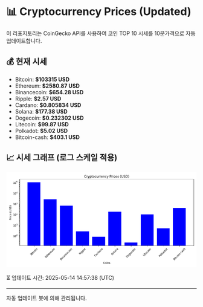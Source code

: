 
# 📊 Cryptocurrency Prices (Updated)

이 리포지토리는 CoinGecko API를 사용하여 코인 TOP 10 시세를 10분가격으로 자동 업데이트합니다.

## 💰 현재 시세
- Bitcoin: **$103315 USD**
- Ethereum: **$2580.87 USD**
- Binancecoin: **$654.28 USD**
- Ripple: **$2.57 USD**
- Cardano: **$0.805834 USD**
- Solana: **$177.38 USD**
- Dogecoin: **$0.232302 USD**
- Litecoin: **$99.87 USD**
- Polkadot: **$5.02 USD**
- Bitcoin-cash: **$403.1 USD**

## 📈 시세 그래프 (로그 스케일 적용)
![Crypto Prices](crypto_prices.png)

⏳ 업데이트 시간: 2025-05-14 14:57:38 (UTC)

---
자동 업데이트 봇에 의해 관리됩니다.
